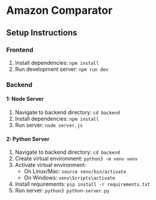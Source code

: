 # Amazon Comparator

## Setup Instructions

### Frontend
1. Install dependencies: `npm install`
2. Run development server: `npm run dev`

### Backend

#### 1: Node Server
1. Navigate to backend directory: `cd backend`
2. Install dependencies: `npm install`
3. Run server: `node server.js`

#### 2: Python Server
1. Navigate to backend directory: `cd backend`
2. Create virtual environment: `python3 -m venv venv`
3. Activate virtual environment:
   - On Linux/Mac: `source venv/bin/activate`
   - On Windows: `venv\Scripts\activate`
4. Install requirements: `pip install -r requirements.txt`
5. Run server: `python3 python-server.py`
